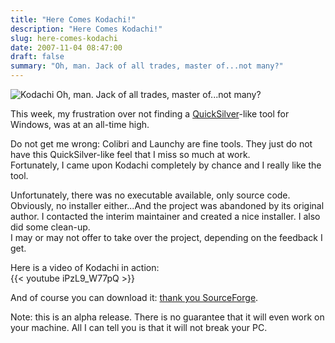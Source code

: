 ```yaml
---
title: "Here Comes Kodachi!"
description: "Here Comes Kodachi!"
slug: here-comes-kodachi
date: 2007-11-04 08:47:00
draft: false
summary: "Oh, man. Jack of all trades, master of...not many?"
---
```



![Kodachi](/images/kodachi.png) Oh, man. Jack of
all trades, master of...not many?

This week, my frustration over not finding a
[QuickSilver](http://docs.blacktree.com/quicksilver/what_is_quicksilver)-like
tool for Windows, was at an all-time high.

Do not get me wrong: Colibri and Launchy are fine tools. They just do not have
this QuickSilver-like feel that I miss so much at work.  
Fortunately, I came upon Kodachi completely by chance and I really like the
tool.

Unfortunately, there was no executable available, only source code. Obviously,
no installer either...And the project was abandoned by its original author. I
contacted the interim maintainer and created a nice installer. I also did some
clean-up.  
I may or may not offer to take over the project, depending on the feedback I
get.

Here is a video of Kodachi in action:  
{{< youtube iPzL9_W77pQ >}}

And of course you can download it: [thank you
SourceForge](https://sourceforge.net/project/showfiles.php?group_id=121332&package_id=216010).

Note: this is an alpha release. There is no guarantee that it will even work
on your machine. All I can tell you is that it will not break your PC.

